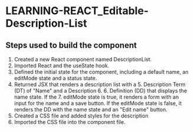 # LEARNING-REACT_Editable-Description-List
## Steps used to build the component

1. Created a new React component named DescriptionList.
2. Imported React and the useState hook.
3. Defined the initial state for the component, including a default name, an editMode state and a status state.
4. Returned JSX that renders a description list with a 5. Description Term (DT) of "Name" and a Description 6. 6. Definition (DD) that displays the name state. If the 7. editMode state is true, it renders a form with an input for the name and a save button. If the editMode state is false, it renders the DD with the name state and an "Edit name" button.
8. Created a CSS file and added styles for the description 
9. Imported the CSS file into the component file.
